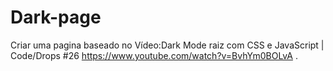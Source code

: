 # Dark-page
Criar uma pagina baseado no Vídeo:Dark Mode raiz com CSS e JavaScript | Code/Drops #26 https://www.youtube.com/watch?v=BvhYm0BOLvA .
